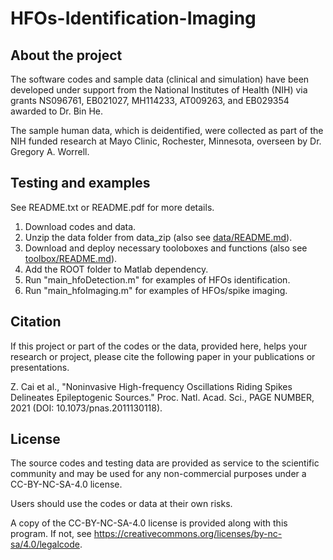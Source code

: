 # HFOs-Identification-Imaging
## About the project
The software codes and sample data (clinical and simulation) have been developed under support from the National Institutes of Health (NIH) via grants NS096761, EB021027, MH114233, AT009263, and EB029354 awarded to Dr. Bin He.

The sample human data, which is deidentified, were collected as part of the NIH funded research at Mayo Clinic, Rochester, Minnesota, overseen by Dr. Gregory A. Worrell.

## Testing and examples
See README.txt or README.pdf for more details.
1. Download codes and data.
2. Unzip the data folder from data_zip (also see [data/README.md](/data_zip/README.md)).
3. Download and deploy necessary tooloboxes and functions (also see [toolbox/README.md](/toolbox/README.md)).
4. Add the ROOT folder to Matlab dependency.
5. Run "main_hfoDetection.m" for examples of HFOs identification.
6. Run "main_hfoImaging.m" for examples of HFOs/spike imaging.

## Citation
If this project or part of the codes or the data, provided here, helps your research or project, please cite the following paper in your publications or presentations.

Z. Cai et al., "Noninvasive High-frequency Oscillations Riding Spikes Delineates Epileptogenic Sources." Proc. Natl. Acad. Sci., PAGE NUMBER, 2021 (DOI: 10.1073/pnas.2011130118).

## License
The source codes and testing data are provided as service to the scientific community and may be used for any non-commercial purposes under a CC-BY-NC-SA-4.0 license.

Users should use the codes or data at their own risks.

A copy of the CC-BY-NC-SA-4.0 license is provided along with this program. If not, see https://creativecommons.org/licenses/by-nc-sa/4.0/legalcode.


